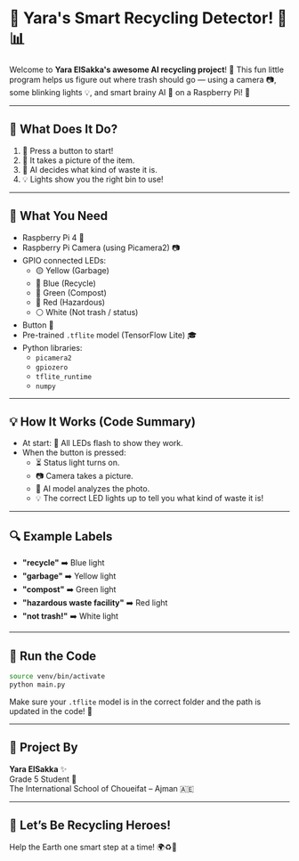 # 🌟 Yara's Smart Recycling Detector! 🤖📊

Welcome to **Yara ElSakka's awesome AI recycling project**! 🚀 This fun little program helps us figure out where trash should go — using a camera 📷, some blinking lights 💡, and smart brainy AI 🧠 on a Raspberry Pi! 🤖

---

## 🚀 What Does It Do?

1. 💪 Press a button to start!
2. 📸 It takes a picture of the item.
3. 🧠 AI decides what kind of waste it is.
4. 💡 Lights show you the right bin to use!

---

## 🔧 What You Need

- Raspberry Pi 4 🧸
- Raspberry Pi Camera (using Picamera2) 📷
- GPIO connected LEDs:
  - 🟡 Yellow (Garbage)
  - 🔵 Blue (Recycle)
  - 💚 Green (Compost)
  - 🔴 Red (Hazardous)
  - ⚪ White (Not trash / status)
- Button 🎁
- Pre-trained `.tflite` model (TensorFlow Lite) 🎓
- Python libraries:
  - `picamera2`
  - `gpiozero`
  - `tflite_runtime`
  - `numpy`

---

## 💡 How It Works (Code Summary)

- At start: 🔄 All LEDs flash to show they work.
- When the button is pressed:
  - ⏳ Status light turns on.
  - 📷 Camera takes a picture.
  - 🧠 AI model analyzes the photo.
  - 💡 The correct LED lights up to tell you what kind of waste it is!

---

## 🔍 Example Labels

- **"recycle"** ➡️ Blue light
- **"garbage"** ➡️ Yellow light
- **"compost"** ➡️ Green light
- **"hazardous waste facility"** ➡️ Red light
- **"not trash!"** ➡️ White light

---

## 🚀 Run the Code

```bash
source venv/bin/activate
python main.py
```

Make sure your `.tflite` model is in the correct folder and the path is updated in the code! 📑

---

## 💼 Project By

**Yara ElSakka** ✨  
Grade 5 Student 🏫  
The International School of Choueifat – Ajman 🇦🇪

---

## 🌿 Let’s Be Recycling Heroes!

Help the Earth one smart step at a time! 🌍♻️🌟

